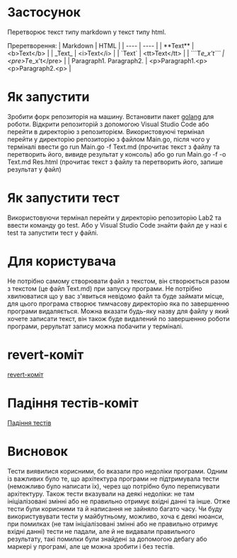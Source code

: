 # Застосунок

Перетворює текст типу markdown у текст типу html. 

Преретворення:
| Markdown                        | HTML                                    |
| ----                            | ----                                    |
| \*\*Text\*\*                    | \<b>Text\</b>                           |
| \_Text\_                        | \<i>Text\</i>                           |
| \`Text\`                        | \<tt>Text\</tt>                         |
| \```T*e_x't\```                 | \<pre>T*e_x't\</pre>                    |
| Paragraph1.  Paragraph2.        | \<p>Paragraph1.\<p>\<p>Paragraph2.\<p>  |

# Як запустити

Зробити форк репозиторія на машину. Встановити пакет [golang](https://go.dev/dl/) для роботи. Відкрити репозиторій з допомогою Visual Studio Code або перейти в директорію з репозиторієм. Використовуючі термінал перейти у директорію репозиторію з файлом Main.go, після чого у терміналі ввести go run Main.go -f Text.md (прочитає текст з файлу та перетворить його, вивиде результат у консоль) або go run Main.go -f -o Text.md Res.html (прочитає текст з файлу та перетворить його, запише результат у файл)

# Як запустити тест

Використовуючи термінал перейти у директорію репозиторію Lab2 та ввести команду go test. Або у Visual Studio Code знайти файл де у назі є test та запустити тест у файлі.

# Для користувача

Не потрібно самому створювати файл з текстом, він створюється разом з текстом (це файл Text.md) при запуску програми. Не потрібно хвилюватися що у вас з'явиться невідомо файл та буде займати місце, для цього програма створює тимчасову директорію яка по завершенню програми видаляється. Можна вказати будь-яку назву для файлу у який хочете записати текст, він також буде видалений по завершенню роботи програми, рерультат запису можна побачити у терміналі.

# revert-коміт

[revert-коміт](https://github.com/DipodidaeA/MTRPZLab2/commit/d7d8cf7a23c8db5f40e5ec950a2e6146f6a95fb2)

# Падіння тестів-коміт

[Падіння тестів](https://github.com/DipodidaeA/MTRPZLab2/commit/2b14e045a45d9301a02052c0f7fc67af67fa0dba)

# Висновок

Тести виявилися корисними, бо вказали про недоліки програми. Одним із важливих було те, що архітектура програми не підтримувала тести (неможливо було написати їх), через що потрібно було переписувати архітектуру. Також тести вказували на деякі недоліки: не там ініціалізовані змінні або не правильно отримує вхідні данні та інше. Отже тести були корисними та й написання не зайняло багато часу. Чи буду використувувати тести у майбутньому, можливо, хоча є деякі нюанси, при помилках (не там ініціалізовані змінні або не правильно отримує вхідні данні) тести не падали, але й не видавали правильного результату, такі помилки були знайдені за допомогою дебагу або маркері у програмі, але це можна зробити і без тестів.
